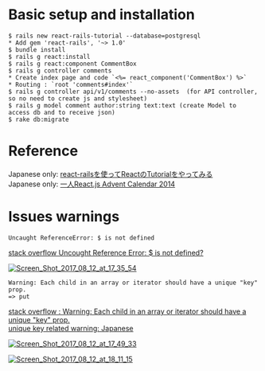 # Basic setup and installation   
````  
$ rails new react-rails-tutorial --database=postgresql  
* Add gem 'react-rails', '~> 1.0'   
$ bundle install  
$ rails g react:install  
$ rails g react:component CommentBox  
$ rails g controller comments  
* Create index page and code `<%= react_component('CommentBox') %>`    
* Routing : `root 'comments#index'`  
$ rails g controller api/v1/comments --no-assets  (for API controller, so no need to create js and stylesheet)    
$ rails g model comment author:string text:text (create Model to access db and to receive json)  
$ rake db:migrate
````  
  
# Reference    
  Japanese only: [react-railsを使ってReactのTutorialをやってみる](http://qiita.com/joe-re/items/96f12dda4a62470d1d7c)     
  Japanese only: [一人React.js Advent Calendar 2014](http://qiita.com/advent-calendar/2014/reactjs)    

# Issues warnings   
  ````  
  Uncaught ReferenceError: $ is not defined  
  ````  
    
  [stack overflow Uncought Reference Error: $ is not defined?](https://stackoverflow.com/questions/2075337/uncaught-referenceerror-is-not-defined)  

          
  <a href="https://ibb.co/hqbWRa"><img src="https://image.ibb.co/jPwnzv/Screen_Shot_2017_08_12_at_17_35_54.png" alt="Screen_Shot_2017_08_12_at_17_35_54" border="0"></a>  
      
     
       
  ````  
  Warning: Each child in an array or iterator should have a unique "key" prop.  
  => put 
  ````  
  [stack overflow : Warning: Each child in an array or iterator should have a unique "key" prop.](https://stackoverflow.com/questions/34576332/warning-each-child-in-an-array-or-iterator-should-have-a-unique-key-prop-che)    
  [unique key related warning: Japanese](http://h3poteto.hatenablog.com/entry/2016/01/03/013921)  

        
  <a href="https://ibb.co/cxkEev"><img src="https://image.ibb.co/naSSzv/Screen_Shot_2017_08_12_at_17_49_33.png" alt="Screen_Shot_2017_08_12_at_17_49_33" border="0"></a>  
      
  <a href="https://ibb.co/nEXwRa"><img src="https://image.ibb.co/ickGRa/Screen_Shot_2017_08_12_at_18_11_15.png" alt="Screen_Shot_2017_08_12_at_18_11_15" border="0"></a>  
    


      